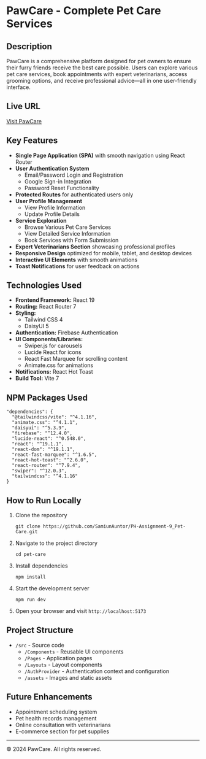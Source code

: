 # PawCare - Complete Pet Care Services

## Description
PawCare is a comprehensive platform designed for pet owners to ensure their furry friends receive the best care possible. Users can explore various pet care services, book appointments with expert veterinarians, access grooming options, and receive professional advice—all in one user-friendly interface.

## Live URL
[Visit PawCare](https://pet-care-e7a9f.web.app/)

## Key Features
- **Single Page Application (SPA)** with smooth navigation using React Router
- **User Authentication System**
  - Email/Password Login and Registration
  - Google Sign-in Integration
  - Password Reset Functionality
- **Protected Routes** for authenticated users only
- **User Profile Management**
  - View Profile Information
  - Update Profile Details
- **Service Exploration**
  - Browse Various Pet Care Services
  - View Detailed Service Information
  - Book Services with Form Submission
- **Expert Veterinarians Section** showcasing professional profiles
- **Responsive Design** optimized for mobile, tablet, and desktop devices
- **Interactive UI Elements** with smooth animations
- **Toast Notifications** for user feedback on actions

## Technologies Used
- **Frontend Framework:** React 19
- **Routing:** React Router 7
- **Styling:**
  - Tailwind CSS 4
  - DaisyUI 5
- **Authentication:** Firebase Authentication
- **UI Components/Libraries:**
  - Swiper.js for carousels
  - Lucide React for icons
  - React Fast Marquee for scrolling content
  - Animate.css for animations
- **Notifications:** React Hot Toast
- **Build Tool:** Vite 7

## NPM Packages Used
```
"dependencies": {
  "@tailwindcss/vite": "^4.1.16",
  "animate.css": "^4.1.1",
  "daisyui": "^5.3.9",
  "firebase": "^12.4.0",
  "lucide-react": "^0.548.0",
  "react": "^19.1.1",
  "react-dom": "^19.1.1",
  "react-fast-marquee": "^1.6.5",
  "react-hot-toast": "^2.6.0",
  "react-router": "^7.9.4",
  "swiper": "^12.0.3",
  "tailwindcss": "^4.1.16"
}
```

## How to Run Locally
1. Clone the repository
   ```
   git clone https://github.com/SamiunAuntor/PH-Assignment-9_Pet-Care.git
   ```
2. Navigate to the project directory
   ```
   cd pet-care
   ```
3. Install dependencies
   ```
   npm install
   ```
4. Start the development server
   ```
   npm run dev
   ```
5. Open your browser and visit `http://localhost:5173`

## Project Structure
- `/src` - Source code
  - `/Components` - Reusable UI components
  - `/Pages` - Application pages
  - `/Layouts` - Layout components
  - `/AuthProvider` - Authentication context and configuration
  - `/assets` - Images and static assets

## Future Enhancements
- Appointment scheduling system
- Pet health records management
- Online consultation with veterinarians
- E-commerce section for pet supplies

---
© 2024 PawCare. All rights reserved.
